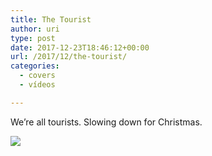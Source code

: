 ```yaml
---
title: The Tourist
author: uri
type: post
date: 2017-12-23T18:46:12+00:00
url: /2017/12/the-tourist/
categories:
  - covers
  - vídeos

---
```

We&#8217;re all tourists. Slowing down for Christmas.

[![](http://img.youtube.com/vi/ikSBA7krVUk/0.jpg)](https://youtube.com/watch?v=ikSBA7krVUk) 